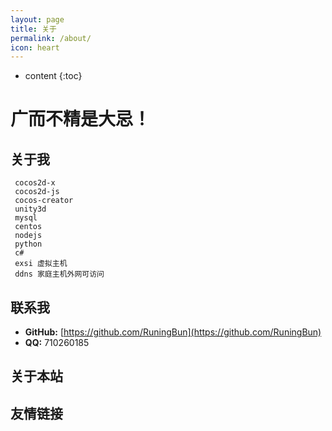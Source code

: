 ```yaml
---
layout: page
title: 关于
permalink: /about/
icon: heart
---
```


* content
{:toc}

# 广而不精是大忌！

## 关于我
     cocos2d-x
     cocos2d-js
     cocos-creator
     unity3d
     mysql
     centos
     nodejs
     python
     c#
     exsi 虚拟主机
     ddns 家庭主机外网可访问

 
## 联系我

* **GitHub:**   [https://github.com/RuningBun](https://github.com/RuningBun)
* **QQ:**  710260185

## 关于本站

## 友情链接


